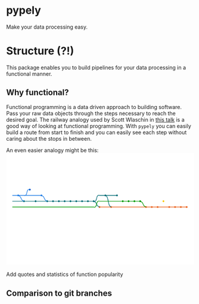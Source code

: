 # pypely
Make your data processing easy.

# Structure (?!)
This package enables you to build pipelines for your data processing in a functional manner.

## Why functional?
Functional programming is a data driven approach to building software. Pass your raw data objects through the steps necessary to reach the desired goal. The railway analogy used by Scott Wlaschin in [this talk](https://www.youtube.com/watch?v=Nrp_LZ-XGsY) is a good way of looking at functional programming. With `pypely` you can easily build a route from start to finish and you can easily see each step without caring about the stops in between.

An even easier analogy might be this: 
![alt text](https://github.com/stoney95/pype/blob/main/assets/git_branch.png?raw=true)

Add quotes and statistics of function popularity

## Comparison to git branches